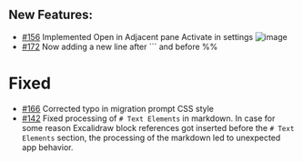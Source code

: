 ## New Features: 
- [#156](https://github.com/zsviczian/obsidian-excalidraw-plugin/issues/156) Implemented Open in Adjacent pane
Activate in settings
![image](https://user-images.githubusercontent.com/14358394/135911634-ff98207f-839c-4b94-af19-b5eaab60298f.png)
- [#172](https://github.com/zsviczian/obsidian-excalidraw-plugin/issues/172) Now adding a new line after ``` and before %%

# Fixed
- [#166](https://github.com/zsviczian/obsidian-excalidraw-plugin/issues/166) Corrected typo in migration prompt CSS style
- [#142](https://github.com/zsviczian/obsidian-excalidraw-plugin/issues/142) Fixed processing of `# Text Elements` in markdown. In case for some reason Excalidraw block references got inserted before the `# Text Elements` section, the processing of the markdown led to unexpected app behavior.
